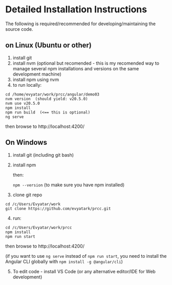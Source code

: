 # Detailed Installation Instructions
The following is required/recommended for developing/maintaining the source code.

## on Linux (Ubuntu or other)

1. install git
2. install nvm (optional but recomended - this is my recomended way to manage several npm installations and versions on the same development machine)
3. install npm using nvm
4. to run locally:
```
cd /home/evyatar/work/prcc/angular/demo03
nvm version  (should yield: v20.5.0)
nvm use v20.5.0  
npm install
npm run build  (<== this is optional)
ng serve
```
then browse to
http://localhost:4200/

## On Windows
1. install git (including git bash)

2. install npm

    then:
    
    `npm --version` (to make sure you have npm installed)

3. clone git repo
```
cd /c/Users/Evyatar/work
git clone https://github.com/evyatark/prcc.git
```
4. run:
```
cd /c/Users/Evyatar/work/prcc
npm install
npm run start
```
then browse to http://localhost:4200/

(if you want to use `ng serve` instead of `npm run start`, you need to install the Angular CLI globally
with `npm install -g @angular/cli`)

5. To edit code - install VS Code (or any alternative editor/IDE for Web development)
